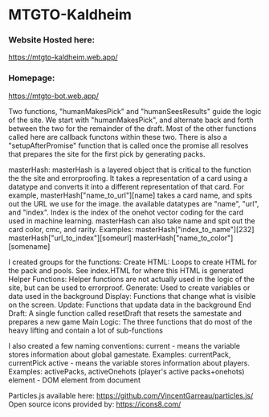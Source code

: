 # MTGTO-Kaldheim

### Website Hosted here:
  https://mtgto-kaldheim.web.app/
  
### Homepage:
  https://mtgto-bot.web.app/

Two functions, "humanMakesPick" and "humanSeesResults" guide the logic of the site.  We start with "humanMakesPick", 
and alternate back and forth between the two for the remainder of the draft.  Most of the other functions called here 
are callback functons within these two.  There is also a "setupAfterPromise" function that is called once the promise all 
resolves that prepares the site for the first pick by generating packs.

masterHash:
  masterHash is a layered object that is critical to the function the the site and errorproofing.  It takes a representation of
  a card using a datatype and converts it into a different representation of that card.  For example, masterHash["name_to_url"][name]
  takes a card name, and spits out the URL we use for the image.  the available datatypes are "name", "url", and "index".  Index
  is the index of the onehot vector coding for the card used in machine learning.  masterHash can also take name and spit out the card
  color, cmc, and rarity.  Examples:
    masterHash["index_to_name"][232]
    masterHash["url_to_index"][someurl]
    masterHash["name_to_color"][somename]

I created groups for the functions:
  Create HTML:  Loops to create HTML for the pack and pools.  See index.HTML for where this HTML is generated
  Helper Functions:   Helper functions are not actually used in the logic of the site, but can be used to errorproof.
  Generate:  Used to create variables or data used in the background
  Display:  Functions that change what is visible on the screen.
  Update:  Functions that updata data in the background
  End Draft:  A single function called resetDraft that resets the samestate and prepares a new game
  Main Logic:  The three functions that do most of the heavy lifting and contain a lot of sub-functions

I also created a few naming conventions:
  current - means the variable stores information about global gamestate.  Examples:  currentPack, currentPick
  active - means the variable stores information about players.  Examples: activePacks, activeOnehots (player's active packs+onehots)
  element - DOM element from document



Particles.js available here:
https://github.com/VincentGarreau/particles.js/
Open source icons provided by:
https://icons8.com/
